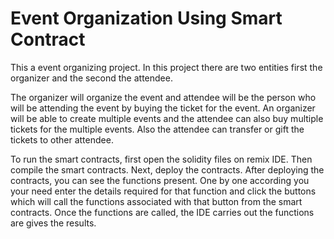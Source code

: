 # Event Organization Using Smart Contract

This a event organizing project. In this project there are two entities first the organizer and the second the attendee.

The organizer will organize the event and attendee will be the person who will be attending the event by buying the ticket for the event. An organizer will be able to create multiple events and the attendee can also buy multiple tickets for the multiple events. Also the attendee can transfer or gift the tickets to other attendee.

To run the smart contracts, first open the solidity files on remix IDE. Then compile the smart contracts. Next, deploy the contracts. After deploying the contracts, you can see the functions present. One by one according you your need enter the details required for that function and click the buttons which will call the functions associated with that button from the smart contracts. Once the functions are called, the IDE carries out the functions are gives the results.
